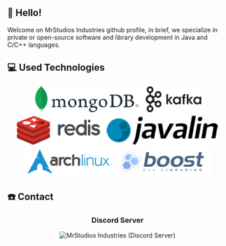 ## 👋 Hello!

Welcome on MrStudios Industries github profile, in brief, we specialize in private or open-source software and library development in Java and C/C++ languages.

## 💻 Used Technologies

<center>
    <img src="https://github.com/MrStudios/.github/blob/default/img/technologies/mongodb.png" alt="MongoDB">
    <img src="https://github.com/MrStudios/.github/blob/default/img/technologies/kafka.png" alt="Apache Kafka">
    <img src="https://github.com/MrStudios/.github/blob/default/img/technologies/redis.png" alt="Redis">
    <img src="https://github.com/MrStudios/.github/blob/default/img/technologies/javalin.png" alt="Javalin">
    <img src="https://github.com/MrStudios/.github/blob/default/img/technologies/archlinux.png" alt="Archlinux">
    <img src="https://github.com/MrStudios/.github/blob/default/img/technologies/boost.png" alt="Boost">
</center>

## ☎️ Contact
<center>
    <h3>Discord Server</h3>
    <img src="https://discord.com/api/guilds/908864960698921000/widget.png?style=banner2" alt="MrStudios Industries (Discord Server)"></a>
</center>